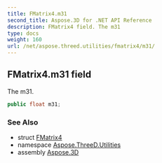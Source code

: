 ```yaml
---
title: FMatrix4.m31
second_title: Aspose.3D for .NET API Reference
description: FMatrix4 field. The m31
type: docs
weight: 160
url: /net/aspose.threed.utilities/fmatrix4/m31/
---
```

## FMatrix4.m31 field

The m31.

```csharp
public float m31;
```

### See Also

* struct [FMatrix4](../)
* namespace [Aspose.ThreeD.Utilities](../../../aspose.threed.utilities/)
* assembly [Aspose.3D](../../../)


